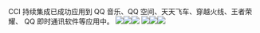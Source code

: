 CCI 持续集成已成功应用到 QQ 音乐、QQ 空间、天天飞车、穿越火线、王者荣耀、 QQ 即时通讯软件等应用中。
![](//mc.qcloudimg.com/static/img/2250d5735c5676281e6588ea87e084a5/image.png)![](//mc.qcloudimg.com/static/img/11338ef7ef806b8eb1c4443c1fa98c7d/image.png)![](//mc.qcloudimg.com/static/img/0245ca9cee9430e58f2b42d539605d61/image.png)
![](//mc.qcloudimg.com/static/img/ad9d6ca0046df54332c4a45bcf98a8ea/image.png)![](//mc.qcloudimg.com/static/img/6a14b2bf4218c17216b7bd4f196f8069/image.png)![](//mc.qcloudimg.com/static/img/c065bf5aeaf36a2366d9e2d1b3572351/image.png)